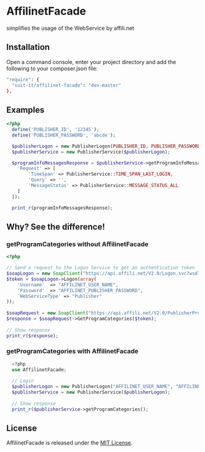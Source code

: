 # AffilinetFacade

simplifies the usage of the WebService by affili.net

## Installation

  Open a command console, enter your project directory and add the following to your composer.json file:
  
  ```sh
"require": {
    "suit-it/affilinet-facade": "dev-master"
},
``` 
  
## Examples
```php
<?php
  define('PUBLISHER_ID', '12345');
  define('PUBLISHER_PASSWORD', 'abcde');

  $publisherLogon = new PublisherLogon(PUBLISHER_ID, PUBLISHER_PASSWORD);
  $publisherService = new PublisherService($publisherLogon);

  $programInfoMessagesResponse = $publisherService->getProgramInfoMessages([
  	'Request' => [
  		'TimeSpan' => PublisherService::TIME_SPAN_LAST_LOGIN,
  		'Query' => '',
  		'MessageStatus' => PublisherService::MESSAGE_STATUS_ALL
  	]
  ]);

  print_r(programInfoMessagesResponse);
```

## Why? See the difference!

### getProgramCategories without AffilinetFacade
```php
<?php 

// Send a request to the Logon Service to get an authentication token
$soapLogon = new SoapClient("https://api.affili.net/V2.0/Logon.svc?wsdl");
$token = $soapLogon->Logon(array(
    'Username'  => "AFFILINET_USER_NAME",
    'Password'  => "AFFILINET_PUBLISHER_PASSWORD",
    'WebServiceType' => "Publisher"
));
 
$soapRequest = new SoapClient("https://api.affili.net/V2.0/PublisherProgram.svc?wsdl");
$response = $soapRequest->GetProgramCategories($token);
 
// Show response
print_r($response);
```

### getProgramCategories with AffilinetFacade
```php
  <?php
  use AffilinetFacade;
  
  // Login
  $publisherLogon = new PublisherLogon("AFFILINET_USER_NAME", "AFFILINET_PUBLISHER_PASSWORD");
  $publisherService = new PublisherService($publisherLogon);
  
  // Show response
  print_r($publisherService->getProgramCategories();
```

## License

AffilinetFacade is released under the [MIT License](http://www.opensource.org/licenses/MIT).
